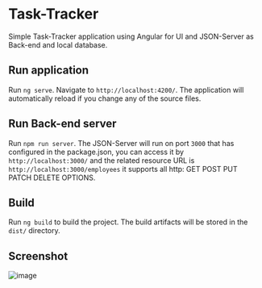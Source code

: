 # Task-Tracker
Simple Task-Tracker application using Angular for UI and JSON-Server as Back-end and local database.


## Run application

Run `ng serve`. Navigate to `http://localhost:4200/`. The application will automatically reload if you change any of the source files.

## Run Back-end server

Run `npm run server`. The JSON-Server will run on port `3000` that has configured in the package.json, you can access it by `http://localhost:3000/` and the related resource URL is `http://localhost:3000/employees` it supports all http: GET POST PUT PATCH DELETE OPTIONS.

## Build

Run `ng build` to build the project. The build artifacts will be stored in the `dist/` directory.

## Screenshot
![image](https://github.com/miladmofidi/Task-Tracker/assets/5041309/b5181023-c06d-443a-8d1a-10d56a218989)

